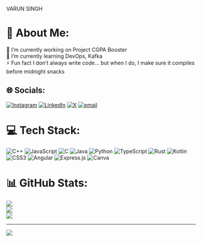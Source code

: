 VARUN SINGH
# 💫 About Me:
🔭 I’m currently working on Project CGPA Booster<br>🌱 I’m currently learning DevOps, Kafka<br>⚡ Fun fact  I don’t always write code… but when I do, I make sure it compiles before midnight snacks


## 🌐 Socials:
[![Instagram](https://img.shields.io/badge/Instagram-%23E4405F.svg?logo=Instagram&logoColor=white)](https://instagram.com/varun__7389) [![LinkedIn](https://img.shields.io/badge/LinkedIn-%230077B5.svg?logo=linkedin&logoColor=white)](https://linkedin.com/in/varun1103) [![X](https://img.shields.io/badge/X-black.svg?logo=X&logoColor=white)](https://x.com/varunsingh_1103) [![email](https://img.shields.io/badge/Email-D14836?logo=gmail&logoColor=white)](mailto:varunsinghkanpur1103@gmail.com) 

# 💻 Tech Stack:
![C++](https://img.shields.io/badge/c++-%2300599C.svg?style=for-the-badge&logo=c%2B%2B&logoColor=white) ![JavaScript](https://img.shields.io/badge/javascript-%23323330.svg?style=for-the-badge&logo=javascript&logoColor=%23F7DF1E) ![C](https://img.shields.io/badge/c-%2300599C.svg?style=for-the-badge&logo=c&logoColor=white) ![Java](https://img.shields.io/badge/java-%23ED8B00.svg?style=for-the-badge&logo=openjdk&logoColor=white) ![Python](https://img.shields.io/badge/python-3670A0?style=for-the-badge&logo=python&logoColor=ffdd54) ![TypeScript](https://img.shields.io/badge/typescript-%23007ACC.svg?style=for-the-badge&logo=typescript&logoColor=white) ![Rust](https://img.shields.io/badge/rust-%23000000.svg?style=for-the-badge&logo=rust&logoColor=white) ![Kotlin](https://img.shields.io/badge/kotlin-%237F52FF.svg?style=for-the-badge&logo=kotlin&logoColor=white) ![CSS3](https://img.shields.io/badge/css3-%231572B6.svg?style=for-the-badge&logo=css3&logoColor=white) ![Angular](https://img.shields.io/badge/angular-%23DD0031.svg?style=for-the-badge&logo=angular&logoColor=white) ![Express.js](https://img.shields.io/badge/express.js-%23404d59.svg?style=for-the-badge&logo=express&logoColor=%2361DAFB) ![Canva](https://img.shields.io/badge/Canva-%2300C4CC.svg?style=for-the-badge&logo=Canva&logoColor=white)
# 📊 GitHub Stats:
![](https://github-readme-stats.vercel.app/api?username=VarunSingh1103&theme=dark&hide_border=false&include_all_commits=false&count_private=false)<br/>
![](https://nirzak-streak-stats.vercel.app/?user=VarunSingh1103&theme=dark&hide_border=false)<br/>
![](https://github-readme-stats.vercel.app/api/top-langs/?username=VarunSingh1103&theme=dark&hide_border=false&include_all_commits=false&count_private=false&layout=compact)

---
[![](https://visitcount.itsvg.in/api?id=VarunSingh1103&icon=0&color=0)](https://visitcount.itsvg.in)

<!-- Proudly created with GPRM ( https://gprm.itsvg.in ) -->

